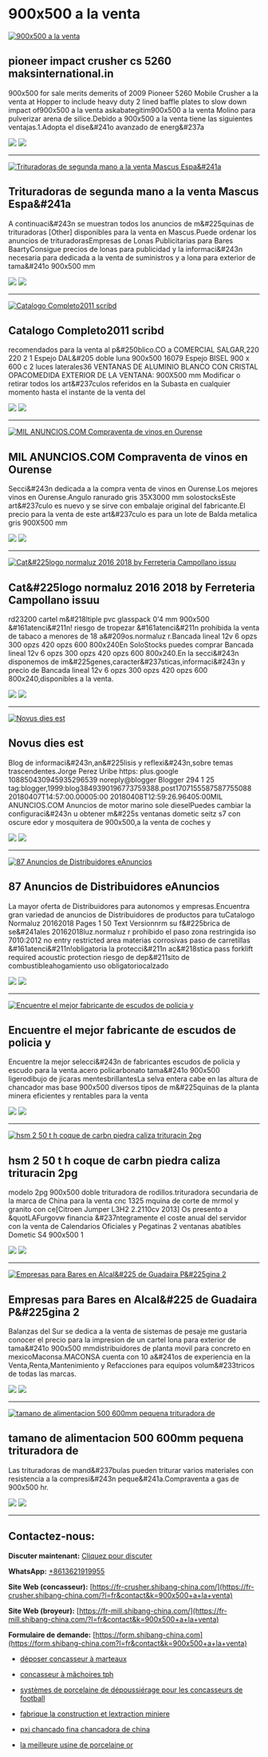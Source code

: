 # 900x500 a la venta

<a href="https://swt.shibang-china.com/?l=fr&img&k=900x500+a+la+venta" target="_blank">![900x500 a la venta](http://static.shibang-china.com/all-800x300/701.jpg)</a>

## pioneer impact crusher cs 5260 maksinternational.in
900x500 for sale merits demerits of 2009 Pioneer 5260 Mobile Crusher a la venta at Hopper to include heavy duty 2 lined baffle plates to slow down impact of900x500 a la venta askabategitim900x500 a la venta Molino para pulverizar arena de silice.Debido a 900x500 a la venta tiene las siguientes ventajas.1.Adopta el dise&#241o avanzado de energ&#237a


<a href="https://whatsapp.shibangsoft.com/WhatsApp.php" target="_blank" title="WhatsApp">![](http://static.shibang-china.com/icon/whatsapp.png)</a> <a href="https://swt.shibang-china.com/?l=fr&icon&k=900x500+a+la+venta" target="_blank">![](http://static.shibang-china.com/icon/chat-fr.png)</a>

---

<a href="https://swt.shibang-china.com/?l=fr&img&k=900x500+a+la+venta" target="_blank">![Trituradoras de segunda mano a la venta Mascus Espa&#241a](http://static.shibang-china.com/all-800x300/651.jpg)</a>

## Trituradoras de segunda mano a la venta Mascus Espa&#241a
A continuaci&#243n se muestran todos los anuncios de m&#225quinas de trituradoras [Other] disponibles para la venta en Mascus.Puede ordenar los anuncios de trituradorasEmpresas de Lonas Publicitarias para Bares BaartyConsigue precios de lonas para publicidad y la informaci&#243n necesaria para dedicada a la venta de suministros y a lona para exterior de tama&#241o 900x500 mm


<a href="https://whatsapp.shibangsoft.com/WhatsApp.php" target="_blank" title="WhatsApp">![](http://static.shibang-china.com/icon/whatsapp.png)</a> <a href="https://swt.shibang-china.com/?l=fr&icon&k=900x500+a+la+venta" target="_blank">![](http://static.shibang-china.com/icon/chat-fr.png)</a>

---

<a href="https://swt.shibang-china.com/?l=fr&img&k=900x500+a+la+venta" target="_blank">![Catalogo Completo2011 scribd](http://static.shibang-china.com/all-800x300/621.jpg)</a>

## Catalogo Completo2011 scribd
recomendados para la venta al p&#250blico.CO a COMERCIAL SALGAR,220 220 2 1 Espejo DAL&#205 doble luna 900x500 16079 Espejo BISEL 900 x 600 c 2 luces laterales36 VENTANAS DE ALUMINIO BLANCO CON CRISTAL OPACOMEDIDA EXTERIOR DE LA VENTANA: 900X500 mm Modificar o retirar todos los art&#237culos referidos en la Subasta en cualquier momento hasta el instante de la venta del


<a href="https://whatsapp.shibangsoft.com/WhatsApp.php" target="_blank" title="WhatsApp">![](http://static.shibang-china.com/icon/whatsapp.png)</a> <a href="https://swt.shibang-china.com/?l=fr&icon&k=900x500+a+la+venta" target="_blank">![](http://static.shibang-china.com/icon/chat-fr.png)</a>

---

<a href="https://swt.shibang-china.com/?l=fr&img&k=900x500+a+la+venta" target="_blank">![MIL ANUNCIOS.COM Compraventa de vinos en Ourense](http://static.shibang-china.com/all-800x300/881.jpg)</a>

## MIL ANUNCIOS.COM Compraventa de vinos en Ourense
Secci&#243n dedicada a la compra venta de vinos en Ourense.Los mejores vinos en Ourense.Angulo ranurado gris 35X3000 mm solostocksEste art&#237culo es nuevo y se sirve con embalaje original del fabricante.El precio para la venta de este art&#237culo es para un lote de Balda metalica gris 900X500 mm


<a href="https://whatsapp.shibangsoft.com/WhatsApp.php" target="_blank" title="WhatsApp">![](http://static.shibang-china.com/icon/whatsapp.png)</a> <a href="https://swt.shibang-china.com/?l=fr&icon&k=900x500+a+la+venta" target="_blank">![](http://static.shibang-china.com/icon/chat-fr.png)</a>

---

<a href="https://swt.shibang-china.com/?l=fr&img&k=900x500+a+la+venta" target="_blank">![Cat&#225logo normaluz 2016 2018 by Ferreteria Campollano issuu](http://static.shibang-china.com/all-800x300/128.jpg)</a>

## Cat&#225logo normaluz 2016 2018 by Ferreteria Campollano issuu
rd23200 cartel m&#218ltiple pvc glasspack 0'4 mm 900x500 &#161atenci&#211n! riesgo de tropezar &#161atenci&#211n prohibida la venta de tabaco a menores de 18 a&#209os.normaluz r.Bancada lineal 12v 6 opzs 300 opzs 420 opzs 600 800x240En SoloStocks puedes comprar Bancada lineal 12v 6 opzs 300 opzs 420 opzs 600 800x240.En la secci&#243n disponemos de im&#225genes,caracter&#237sticas,informaci&#243n y precio de Bancada lineal 12v 6 opzs 300 opzs 420 opzs 600 800x240,disponibles a la venta.


<a href="https://whatsapp.shibangsoft.com/WhatsApp.php" target="_blank" title="WhatsApp">![](http://static.shibang-china.com/icon/whatsapp.png)</a> <a href="https://swt.shibang-china.com/?l=fr&icon&k=900x500+a+la+venta" target="_blank">![](http://static.shibang-china.com/icon/chat-fr.png)</a>

---

<a href="https://swt.shibang-china.com/?l=fr&img&k=900x500+a+la+venta" target="_blank">![Novus dies est](http://static.shibang-china.com/all-800x300/908.jpg)</a>

## Novus dies est
Blog de informaci&#243n,an&#225lisis y reflexi&#243n,sobre temas trascendentes.Jorge Perez Uribe https: plus.google 108850430945935296539 noreply@blogger Blogger 294 1 25 tag:blogger,1999:blog3849390196773759388.post1707155587587755088 20180407T14:57:00.00005:00 20180408T12:59:26.96405:00MIL ANUNCIOS.COM Anuncios de motor marino sole dieselPuedes cambiar la configuraci&#243n u obtener m&#225s ventanas dometic seitz s7 con oscure edor y mosquitera de 900x500,a la venta de coches y


<a href="https://whatsapp.shibangsoft.com/WhatsApp.php" target="_blank" title="WhatsApp">![](http://static.shibang-china.com/icon/whatsapp.png)</a> <a href="https://swt.shibang-china.com/?l=fr&icon&k=900x500+a+la+venta" target="_blank">![](http://static.shibang-china.com/icon/chat-fr.png)</a>

---

<a href="https://swt.shibang-china.com/?l=fr&img&k=900x500+a+la+venta" target="_blank">![87 Anuncios de Distribuidores eAnuncios](http://static.shibang-china.com/all-800x300/1391.jpg)</a>

## 87 Anuncios de Distribuidores eAnuncios
La mayor oferta de Distribuidores para autonomos y empresas.Encuentra gran variedad de anuncios de Distribuidores de productos para tuCatalogo Normaluz 20162018 Pages 1 50 Text Versionnrm su f&#225brica de se&#241ales 20162018luz.normaluz r prohibido el paso zona restringida iso 7010:2012 no entry restricted area materias corrosivas paso de carretillas &#161atenci&#211n!obligatoria la protecci&#211n ac&#218stica pass forklift required acoustic protection riesgo de dep&#211sito de combustibleahogamiento uso obligatoriocalzado


<a href="https://whatsapp.shibangsoft.com/WhatsApp.php" target="_blank" title="WhatsApp">![](http://static.shibang-china.com/icon/whatsapp.png)</a> <a href="https://swt.shibang-china.com/?l=fr&icon&k=900x500+a+la+venta" target="_blank">![](http://static.shibang-china.com/icon/chat-fr.png)</a>

---

<a href="https://swt.shibang-china.com/?l=fr&img&k=900x500+a+la+venta" target="_blank">![Encuentre el mejor fabricante de escudos de policia y](http://static.shibang-china.com/all-800x300/502.jpg)</a>

## Encuentre el mejor fabricante de escudos de policia y
Encuentre la mejor selecci&#243n de fabricantes escudos de policia y escudo para la venta.acero policarbonato tama&#241o 900x500 ligerodibujo de jicaras mentesbrillantesLa selva entera cabe en las altura de chancador mas base 900x500 diversos tipos de m&#225quinas de la planta minera eficientes y rentables para la venta


<a href="https://whatsapp.shibangsoft.com/WhatsApp.php" target="_blank" title="WhatsApp">![](http://static.shibang-china.com/icon/whatsapp.png)</a> <a href="https://swt.shibang-china.com/?l=fr&icon&k=900x500+a+la+venta" target="_blank">![](http://static.shibang-china.com/icon/chat-fr.png)</a>

---

<a href="https://swt.shibang-china.com/?l=fr&img&k=900x500+a+la+venta" target="_blank">![hsm 2 50 t h coque de carbn piedra caliza trituracin 2pg](http://static.shibang-china.com/all-800x300/202.jpg)</a>

## hsm 2 50 t h coque de carbn piedra caliza trituracin 2pg
modelo 2pg 900x500 doble trituradora de rodillos.trituradora secundaria de la marca de China para la venta cnc 1325 mquina de corte de mrmol y granito con ce[Citroen Jumper L3H2 2.2110cv 2013] Os presento a &quotLAFurgovw financia &#237ntegramente el coste anual del servidor con la venta de Calendarios Oficiales y Pegatinas 2 ventanas abatibles Dometic S4 900x500 1


<a href="https://whatsapp.shibangsoft.com/WhatsApp.php" target="_blank" title="WhatsApp">![](http://static.shibang-china.com/icon/whatsapp.png)</a> <a href="https://swt.shibang-china.com/?l=fr&icon&k=900x500+a+la+venta" target="_blank">![](http://static.shibang-china.com/icon/chat-fr.png)</a>

---

<a href="https://swt.shibang-china.com/?l=fr&img&k=900x500+a+la+venta" target="_blank">![Empresas para Bares en Alcal&#225 de Guadaira P&#225gina 2](http://static.shibang-china.com/all-800x300/1101.jpg)</a>

## Empresas para Bares en Alcal&#225 de Guadaira P&#225gina 2
Balanzas del Sur se dedica a la venta de sistemas de pesaje me gustaria conocer el precio para la impresion de un cartel lona para exterior de tama&#241o 900x500 mmdistribuidores de planta movil para concreto en mexicoMaconsa.MACONSA cuenta con 10 a&#241os de experiencia en la Venta,Renta,Mantenimiento y Refacciones para equipos volum&#233tricos de todas las marcas.


<a href="https://whatsapp.shibangsoft.com/WhatsApp.php" target="_blank" title="WhatsApp">![](http://static.shibang-china.com/icon/whatsapp.png)</a> <a href="https://swt.shibang-china.com/?l=fr&icon&k=900x500+a+la+venta" target="_blank">![](http://static.shibang-china.com/icon/chat-fr.png)</a>

---

<a href="https://swt.shibang-china.com/?l=fr&img&k=900x500+a+la+venta" target="_blank">![tamano de alimentacion 500 600mm pequena trituradora de](http://static.shibang-china.com/all-800x300/170.jpg)</a>

## tamano de alimentacion 500 600mm pequena trituradora de
Las trituradoras de mand&#237bulas pueden triturar varios materiales con resistencia a la compresi&#243n peque&#241a.Compraventa a gas de 900x500 hr.

<a href="https://whatsapp.shibangsoft.com/WhatsApp.php" target="_blank" title="WhatsApp">![](http://static.shibang-china.com/icon/whatsapp.png)</a> <a href="https://swt.shibang-china.com/?l=fr&icon&k=900x500+a+la+venta" target="_blank">![](http://static.shibang-china.com/icon/chat-fr.png)</a>

---
## Contactez-nous:

**Discuter maintenant:** [Cliquez pour discuter](https://swt.shibang-china.com?l=fr&contact&k=900x500+a+la+venta)

**WhatsApp:**  [+8613621919955](https://whatsapp.shibangsoft.com/WhatsApp.php)

**Site Web (concasseur):** [https://fr-crusher.shibang-china.com/](https://fr-crusher.shibang-china.com/?l=fr&contact&k=900x500+a+la+venta)

**Site Web (broyeur):** [https://fr-mill.shibang-china.com/](https://fr-mill.shibang-china.com/?l=fr&contact&k=900x500+a+la+venta)

**Formulaire de demande:** [https://form.shibang-china.com](https://form.shibang-china.com?l=fr&contact&k=900x500+a+la+venta)

* [déposer concasseur à marteaux](../65/d%C3%A9poser%20concasseur%20%C3%A0%20marteaux.md)

* [concasseur à mâchoires tph](../61/concasseur%20%C3%A0%20m%C3%A2choires%20tph.md)

* [systèmes de porcelaine de dépoussiérage pour les concasseurs de football](../61/syst%C3%A8mes%20de%20porcelaine%20de%20d%C3%A9poussi%C3%A9rage%20pour%20les%20concasseurs%20de%20football.md)

* [fabrique la construction et lextraction miniere](../61/fabrique%20la%20construction%20et%20lextraction%20miniere.md)

* [pxj chancado fina chancadora de china](../64/pxj%20chancado%20fina%20chancadora%20de%20china.md)

* [la meilleure usine de porcelaine or](../61/la%20meilleure%20usine%20de%20porcelaine%20or.md)